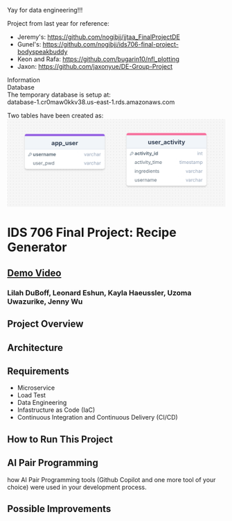 Yay for data engineering!!!  

Project from last year for reference:
- Jeremy's: https://github.com/nogibjj/jjtaa_FinalProjectDE  
- Gunel's: https://github.com/nogibjj/ids706-final-project-bodyspeakbuddy  
- Keon and Rafa: https://github.com/bugarin10/nfl_plotting
- Jaxon: https://github.com/jaxonyue/DE-Group-Project

Information   
Database   
The temporary database is setup at:    
database-1.cr0maw0kkv38.us-east-1.rds.amazonaws.com     

Two tables have been created as:    
![Database](images/database_structure.png)

# IDS 706 Final Project: Recipe Generator
## [Demo Video](https://www.youtube.com/)
### Lilah DuBoff, Leonard Eshun, Kayla Haeussler, Uzoma Uwazurike, Jenny Wu

## Project Overview

## Architecture

## Requirements
- Microservice
- Load Test
- Data Engineering
- Infastructure as Code (IaC)
- Continuous Integration and Continuous Delivery (CI/CD)

## How to Run This Project

## AI Pair Programming
how AI Pair Programming tools (Github Copilot and one more tool of your choice) were used in your development process.



## Possible Improvements

